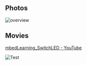## Photos
![overview](https://github.com/shirokunet/mbedLearning/raw/master/images/IMG_20180921_144714.jpg)

## Movies
[mbedLearning_SwitchLED - YouTube](https://www.youtube.com/watch?v=D1aqot8G2e8)

![Test](https://github.com/shirokunet/mbedLearning/raw/master/images/SwitchLED.gif)

